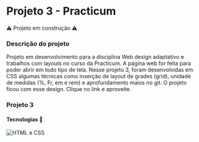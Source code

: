 # Projeto 3 - Practicum


:warning: Projeto em construção :warning:


### Descrição do projeto
Projeto em desenvolvimento para a disciplina Web design adaptativo e trabalhos com layouts no curso da Practicum.
A página web for feita para poder abrir em todo tipo de tela.
Nesse projeto 3, foram desenvolvidas em CSS algumas técnicas como inserção de layout de grades (grid), unidade de medidas (%, Fr, em e rem) e aprofundamento maios no git.
O projeto ficou com esse design. Clique no link e aproveite.

### Projeto 3



#### Tecnologias :microscope:
![HTML e CSS](https://user-images.githubusercontent.com/94860715/199718928-6bac2f44-ed10-4744-90d1-35f69714c667.jpg)
